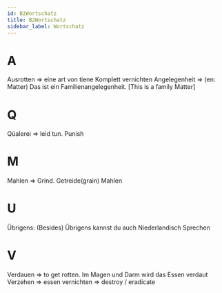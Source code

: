 ```yaml
---
id: B2Wortschatz
title: B2Wortschatz
sidebar_label: Wortschatz
---
```


# A

Ausrotten => eine art von tiene Komplett vernichten
Angelegenheit => (en: Matter) Das ist ein Familienangelegenheit. [This is a family Matter]

# Q

Qüalerei => leid tun. Punish

# M

Mahlen => Grind. Getreide(grain) Mahlen

# U

Übrigens: (Besides) Übrigens kannst du auch Niederlandisch Sprechen

# V

Verdauen => to get rotten. Im Magen und Darm wird das Essen verdaut
Verzehen => essen
vernichten => destroy / eradicate
